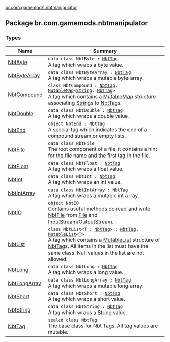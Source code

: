 [br.com.gamemods.nbtmanipulator](./index.md)

## Package br.com.gamemods.nbtmanipulator

### Types

| Name | Summary |
|---|---|
| [NbtByte](-nbt-byte/index.md) | `data class NbtByte : `[`NbtTag`](-nbt-tag/index.md)<br>A tag which wraps a byte value. |
| [NbtByteArray](-nbt-byte-array/index.md) | `data class NbtByteArray : `[`NbtTag`](-nbt-tag/index.md)<br>A tag which wraps a mutable byte array. |
| [NbtCompound](-nbt-compound/index.md) | `class NbtCompound : `[`NbtTag`](-nbt-tag/index.md)`, `[`MutableMap`](https://kotlinlang.org/api/latest/jvm/stdlib/kotlin.collections/-mutable-map/index.html)`<`[`String`](https://kotlinlang.org/api/latest/jvm/stdlib/kotlin/-string/index.html)`, `[`NbtTag`](-nbt-tag/index.md)`>`<br>A tag which contains a [MutableMap](https://kotlinlang.org/api/latest/jvm/stdlib/kotlin.collections/-mutable-map/index.html) structure associating [String](https://kotlinlang.org/api/latest/jvm/stdlib/kotlin/-string/index.html)s to [NbtTag](-nbt-tag/index.md)s. |
| [NbtDouble](-nbt-double/index.md) | `data class NbtDouble : `[`NbtTag`](-nbt-tag/index.md)<br>A tag which wraps a double value. |
| [NbtEnd](-nbt-end/index.md) | `object NbtEnd : `[`NbtTag`](-nbt-tag/index.md)<br>A special tag which indicates the end of a compound stream or empty lists. |
| [NbtFile](-nbt-file/index.md) | `data class NbtFile`<br>The root component of a file, it contains a hint for the file name and the first tag in the file. |
| [NbtFloat](-nbt-float/index.md) | `data class NbtFloat : `[`NbtTag`](-nbt-tag/index.md)<br>A tag which wraps a float value. |
| [NbtInt](-nbt-int/index.md) | `data class NbtInt : `[`NbtTag`](-nbt-tag/index.md)<br>A tag which wraps an int value. |
| [NbtIntArray](-nbt-int-array/index.md) | `data class NbtIntArray : `[`NbtTag`](-nbt-tag/index.md)<br>A tag which wraps a mutable int array. |
| [NbtIO](-nbt-i-o/index.md) | `object NbtIO`<br>Contains useful methods do read and write [NbtFile](-nbt-file/index.md) from [File](https://docs.oracle.com/javase/6/docs/api/java/io/File.html) and [InputStream](https://docs.oracle.com/javase/6/docs/api/java/io/InputStream.html)/[OutputStream](https://docs.oracle.com/javase/6/docs/api/java/io/OutputStream.html). |
| [NbtList](-nbt-list/index.md) | `class NbtList<T : `[`NbtTag`](-nbt-tag/index.md)`> : `[`NbtTag`](-nbt-tag/index.md)`, `[`MutableList`](https://kotlinlang.org/api/latest/jvm/stdlib/kotlin.collections/-mutable-list/index.html)`<`[`T`](-nbt-list/index.md#T)`>`<br>A tag which contains a [MutableList](https://kotlinlang.org/api/latest/jvm/stdlib/kotlin.collections/-mutable-list/index.html) structure of [NbtTag](-nbt-tag/index.md)s. All items in the list must have the same class. Null values in the list are not allowed. |
| [NbtLong](-nbt-long/index.md) | `data class NbtLong : `[`NbtTag`](-nbt-tag/index.md)<br>A tag which wraps a long value. |
| [NbtLongArray](-nbt-long-array/index.md) | `data class NbtLongArray : `[`NbtTag`](-nbt-tag/index.md)<br>A tag which wraps a mutable long array. |
| [NbtShort](-nbt-short/index.md) | `data class NbtShort : `[`NbtTag`](-nbt-tag/index.md)<br>A tag which wraps a short value. |
| [NbtString](-nbt-string/index.md) | `data class NbtString : `[`NbtTag`](-nbt-tag/index.md)<br>A tag which wraps a [String](https://kotlinlang.org/api/latest/jvm/stdlib/kotlin/-string/index.html) value. |
| [NbtTag](-nbt-tag/index.md) | `sealed class NbtTag`<br>The base class for Nbt Tags. All tag values are mutable. |

